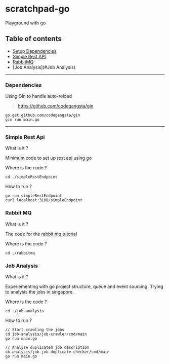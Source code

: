 # scratchpad-go
Playground with go

## Table of contents
- [Setup Dependencies](#Dependencies)
- [Simple Rest API](#Simple-Rest-Api)
- [RabbitMQ](#RabbitMQ)
- [Job Analysis](#Job Analysis)

---

### Dependencies

Using Gin to handle auto-reload
>https://github.com/codegangsta/gin
```
go get github.com/codegangsta/gin
gin run main.go
```

---

### Simple Rest Api

What is it ?

Minimum code to set up rest api using go

Where is the code ?

```
cd ./simpleRestEndpoint
```

How to run ?
```
go run simpleRestEndpoint
curl localhost:3100/simpleEndpoint
```

### Rabbit MQ

What is it ?

The code for the [rabbit mq tutorial](https://www.rabbitmq.com/getstarted.html)


Where is the code ?

```
cd ./rabbitmq
```

### Job Analysis

What is it ?

Experiementing with go project structure, queue and event sourcing.
Trying to analysis the jobs in singapore.

Where is the code ?

```
cd ./job-analysis
```

How to run ?

```
// Start crawling the jobs
cd job-analysis/job-crawler/cmd/main
go run main.go

// Analyse duplicated job description
ob-analysis/job-job-duplicate-checker/cmd/main
go run main.go
```